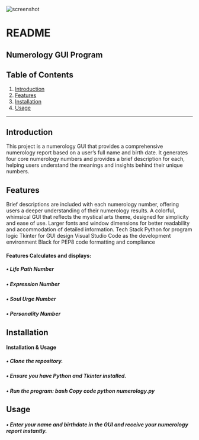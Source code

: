 ![screenshot](https://github.com/user-attachments/assets/d95afa1f-d614-4455-aa31-b8effd8b39d8)
# README

## Numerology GUI Program

## Table of Contents

1. [Introduction](#introduction)
2. [Features](#features)
3. [Installation](#installation)
4. [Usage](#usage)

---
## Introduction
This project is a numerology GUI that provides a comprehensive numerology report based on a user’s full name and birth date. It generates four core numerology numbers and provides a brief description for each, helping users understand the meanings and insights behind their unique numbers. 
 

## Features  
Brief descriptions are included with each numerology number, offering users a deeper understanding of their numerology results. A colorful, whimsical GUI that reflects the mystical arts theme, designed for simplicity and ease of use. Larger fonts and window dimensions for better readability and accommodation of detailed information. Tech Stack Python for program logic Tkinter for GUI design Visual Studio Code as the development environment Black for PEP8 code formatting and compliance

#### Features Calculates and displays: 

##### •	Life Path Number 

##### •	Expression Number 

##### •	Soul Urge Number 

##### •	Personality Number 

## Installation
#### Installation & Usage 

##### •	Clone the repository. 

##### •	Ensure you have Python and Tkinter installed. 

##### •	Run the program: bash Copy code python numerology.py 

## Usage

##### •	Enter your name and birthdate in the GUI and receive your numerology report instantly.








